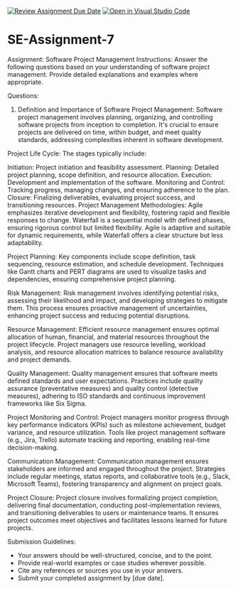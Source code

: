 [![Review Assignment Due Date](https://classroom.github.com/assets/deadline-readme-button-22041afd0340ce965d47ae6ef1cefeee28c7c493a6346c4f15d667ab976d596c.svg)](https://classroom.github.com/a/KfkyH0Wl)
[![Open in Visual Studio Code](https://classroom.github.com/assets/open-in-vscode-2e0aaae1b6195c2367325f4f02e2d04e9abb55f0b24a779b69b11b9e10269abc.svg)](https://classroom.github.com/online_ide?assignment_repo_id=15275913&assignment_repo_type=AssignmentRepo)
# SE-Assignment-7
Assignment: Software Project Management
Instructions:
Answer the following questions based on your understanding of software project management. Provide detailed explanations and examples where appropriate.

 Questions:

1. Definition and Importance of Software Project Management:
Software project management involves planning, organizing, and controlling software projects from inception to completion. It's crucial to ensure projects are delivered on time, within budget, and meet quality standards, addressing complexities inherent in software development.

Project Life Cycle:
The stages typically include:

Initiation: Project initiation and feasibility assessment.
Planning: Detailed project planning, scope definition, and resource allocation.
Execution: Development and implementation of the software.
Monitoring and Control: Tracking progress, managing changes, and ensuring adherence to the plan.
Closure: Finalizing deliverables, evaluating project success, and transitioning resources.
Project Management Methodologies:
Agile emphasizes iterative development and flexibility, fostering rapid and flexible responses to change. Waterfall is a sequential model with defined phases, ensuring rigorous control but limited flexibility. Agile is adaptive and suitable for dynamic requirements, while Waterfall offers a clear structure but less adaptability.

Project Planning:
Key components include scope definition, task sequencing, resource estimation, and schedule development. Techniques like Gantt charts and PERT diagrams are used to visualize tasks and dependencies, ensuring comprehensive project planning.

Risk Management:
Risk management involves identifying potential risks, assessing their likelihood and impact, and developing strategies to mitigate them. This process ensures proactive management of uncertainties, enhancing project success and reducing potential disruptions.

Resource Management:
Efficient resource management ensures optimal allocation of human, financial, and material resources throughout the project lifecycle. Project managers use resource levelling, workload analysis, and resource allocation matrices to balance resource availability and project demands.

Quality Management:
Quality management ensures that software meets defined standards and user expectations. Practices include quality assurance (preventative measures) and quality control (detective measures), adhering to ISO standards and continuous improvement frameworks like Six Sigma.

Project Monitoring and Control:
Project managers monitor progress through key performance indicators (KPIs) such as milestone achievement, budget variance, and resource utilization. Tools like project management software (e.g., Jira, Trello) automate tracking and reporting, enabling real-time decision-making.

Communication Management:
Communication management ensures stakeholders are informed and engaged throughout the project. Strategies include regular meetings, status reports, and collaborative tools (e.g., Slack, Microsoft Teams), fostering transparency and alignment on project goals.

Project Closure:
Project closure involves formalizing project completion, delivering final documentation, conducting post-implementation reviews, and transitioning deliverables to users or maintenance teams. It ensures project outcomes meet objectives and facilitates lessons learned for future projects.

Submission Guidelines:
- Your answers should be well-structured, concise, and to the point.
- Provide real-world examples or case studies wherever possible.
- Cite any references or sources you use in your answers.
- Submit your completed assignment by [due date].

